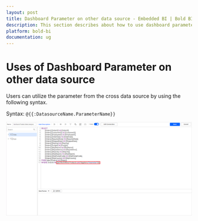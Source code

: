 ```yaml
---
layout: post
title: Dashboard Parameter on other data source - Embedded BI | Bold BI
description: This section describes about how to use dashboard parameter on other data source in dashboards using Bold BI Embedded.
platform: bold-bi
documentation: ug
---
```


# Uses of Dashboard Parameter on other data source

Users can utilize the parameter from the cross data source by using the following syntax.

Syntax: `@{{:DatasourceName.ParameterName}}`

![Use dashboard parameter cross data source](/static/assets/working-with-datasource/dashboard-parameter/images/dashboard-parameter-cross-datasource.png)